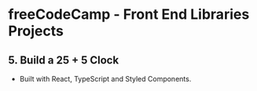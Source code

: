 # freeCodeCamp - Front End Libraries Projects

## 5. Build a 25 + 5 Clock

- Built with React, TypeScript and Styled Components.

